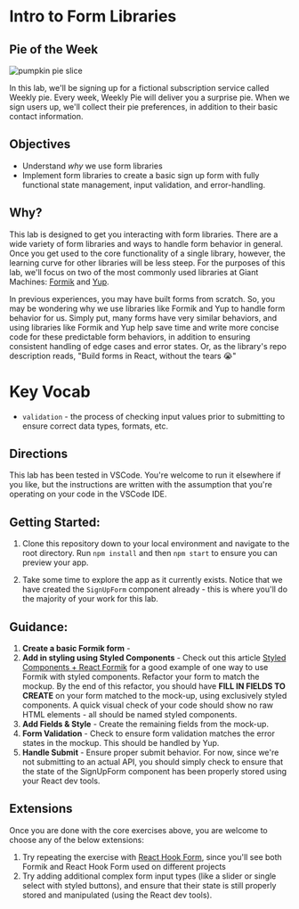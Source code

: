  # Intro to Form Libraries

## Pie of the Week

![pumpkin pie slice](https://dinnerthendessert.com/wp-content/uploads/2019/01/Blueberry-Pie-2.jpg)

In this lab, we'll be signing up for a fictional subscription service called Weekly pie. Every week, Weekly Pie will deliver you a surprise pie. When we sign users up, we'll collect their pie preferences, in addition to their basic contact information. 

## Objectives

- Understand *why* we use form libraries
- Implement form libraries to create a basic sign up form with fully functional state management, input validation, and error-handling.

## Why?

This lab is designed to get you interacting with form libraries. There are a wide variety of form libraries and ways to handle form behavior in general. Once you get used to the core functionality of a single library, however, the learning curve for other libraries will be less steep. For the purposes of this lab, we'll focus on two of the most commonly used libraries at Giant Machines: [Formik](https://formik.org/) and [Yup](https://www.npmjs.com/package/yup). 

In previous experiences, you may have built forms from scratch. So, you may be wondering why we use libraries like Formik and Yup to handle form behavior for us. Simply put, many forms have very similar behaviors, and using libraries like Formik and Yup help save time and write more concise code for these predictable form behaviors, in addition to ensuring consistent handling of edge cases and error states. Or, as the library's repo description reads, "Build forms in React, without the tears 😭"

# Key Vocab

- `validation` - the process of checking input values prior to submitting to ensure correct data types, formats, etc.

## Directions

This lab has been tested in VSCode. You're welcome to run it elsewhere if you like, but the instructions are written with the assumption that you're operating on your code in the VSCode IDE.

## Getting Started:

1. Clone this repository down to your local environment and navigate to the root directory. Run `npm install` and then `npm start` to ensure you can preview your app.

1. Take some time to explore the app as it currently exists. Notice that we have created the `SignUpForm` component already - this is where you'll do the majority of your work for this lab.

## Guidance:

1. **Create a basic Formik form** - 
1. **Add in styling using Styled Components** - Check out this article [Styled Components + React Formik](https://medium.com/flyparakeet/react-formik-styled-components-add78b37971f) for a good example of one way to use Formik with styled components. Refactor your form to match the mockup. By the end of this refactor, you should have **FILL IN FIELDS TO CREATE** on your form matched to the mock-up, using exclusively styled components. A quick visual check of your code should show no raw HTML elements - all should be named styled components. 
1. **Add Fields & Style** - Create the remaining fields from the mock-up. 
1. **Form Validation** - Check to ensure form validation matches the error states in the mockup. This should be handled by Yup. 
1. **Handle Submit** -  Ensure proper submit behavior. For now, since we're not submitting to an actual API, you should simply check to ensure that the state of the SignUpForm component has been properly stored using your React dev tools. 

## Extensions
Once you are done with the core exercises above, you are welcome to choose any of the below extensions:
1. Try repeating the exercise with [React Hook Form](https://react-hook-form.com/), since you'll see both Formik and React Hook Form used on different projects
1. Try adding additional complex form input types (like a slider or single select with styled buttons), and ensure that their state is still properly stored and manipulated (using the React dev tools).  
